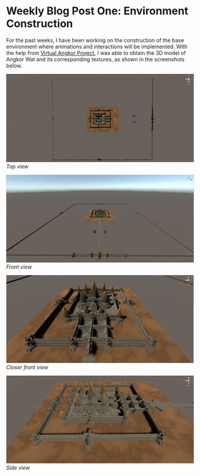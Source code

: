 # Weekly Blog Post One: Environment Construction

For the past weeks, I have been working on the construction of the base environment where animations and interactions will be implemented. With the help from [Virtual Angkor Project](https://www.virtualangkor.com/), I was able to obtain the 3D model of Angkor Wat and its corresponding textures, as shown in the screenshots below. 

![](images/AngkorWat_top.png)
*Top view*

![](images/AngkorWat_far.png)
*Front view*

![](images/AngkorWat_front.png)
*Closer front view*

![](images/AngkorWat_side.png)
*Side view*
